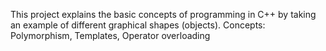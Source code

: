 This project explains the basic concepts of programming in C++ by taking an example of different graphical shapes (objects).
Concepts: Polymorphism, Templates, Operator overloading
